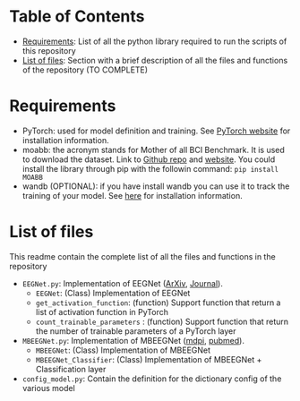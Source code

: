 # Table of Contents
* [Requirements](#requirements): List of all the python library required to run the scripts of this repository
* [List of files](#list-of-files): Section with a brief description of all the files and functions of the repository (TO COMPLETE)

# Requirements
* PyTorch: used for model definition and training. See [PyTorch website](https://pytorch.org/) for installation information.
* moabb: the acronym stands for Mother of all BCI Benchmark. It is used to download the dataset. Link to [Github repo][moabb_github] and [website][moabb_website]. You could install the library through pip with the followin command: `pip install MOABB`
* wandb (OPTIONAL): if you have install wandb you can use it to track the training of your model. See [here](https://docs.wandb.ai/quickstart) for installation information.

# List of files
This readme contain the complete list of all the files and functions in the repository

* `EEGNet.py`: Implementation of EEGNet ([ArXiv][EEGNet_Arxiv], [Journal][EEGNet_Journal]). 
    * `EEGNet`: (Class) Implementation of EEGNet
    * `get_activation_function`: (function) Support function that return a list of activation function in PyTorch
    * `count_trainable_parameters` : (function) Support function that return the number of trainable parameters of a PyTorch layer
* `MBEEGNet.py`: Implementation of MBEEGNet ([mdpi][MBEEGNet_mdpi], [pubmed][MBEEGNet_pubmed]). 
    * `MBEEGNet`: (Class) Implementation of MBEEGNet
    * `MBEEGNet_Classifier`: (Class) Implementation of MBEEGNet + Classification layer
* `config_model.py`: Contain the definition for the dictionary config of the various model

<!-- Reference Link -->
[EEGNet_Journal]: https://iopscience.iop.org/article/10.1088/1741-2552/aace8c
[EEGNet_Arxiv]: https://arxiv.org/abs/1611.08024
[MBEEGNet_mdpi]: https://www.mdpi.com/2079-6374/12/1/22
[MBEEGNet_pubmed]: https://pubmed.ncbi.nlm.nih.gov/35049650/
[moabb_github]: https://github.com/NeuroTechX/moabb
[moabb_website]: http://moabb.neurotechx.com/docs/index.html
